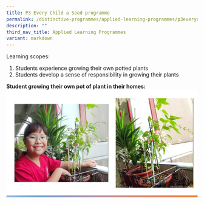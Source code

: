 ```yaml
---
title: P3 Every Child a Seed programme
permalink: /distinctive-programmes/applied-learning-programmes/p3everychildaseedprogramme/
description: ""
third_nav_title: Applied Learning Programmes
variant: markdown
---
```

Learning scopes:

1. Students experience growing their own potted plants
2. Students develop a sense of responsibility in growing their plants


**Student growing their own pot of plant in their homes:**
![](/images/p3%20every%20child%20a%20seed%20.jpg)